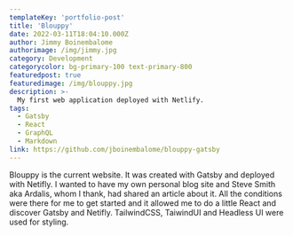 ```yaml
---
templateKey: 'portfolio-post'
title: 'Blouppy'
date: 2022-03-11T18:04:10.000Z
author: Jimmy Boinembalome
authorimage: /img/jimmy.jpg
category: Development
categorycolor: bg-primary-100 text-primary-800
featuredpost: true
featuredimage: /img/blouppy.jpg
description: >-
  My first web application deployed with Netlify.
tags:
  - Gatsby
  - React
  - GraphQL
  - Markdown
link: https://github.com/jboinembalome/blouppy-gatsby
---
```


Blouppy is the current website. It was created with Gatsby and deployed with Netifly. I wanted to have my own personal blog site and Steve Smith aka Ardalis, whom I thank, had shared an article about it. All the conditions were there for me to get started and it allowed me to do a little React and discover Gatsby and Netifly. TailwindCSS, TaiwindUI and Headless UI were used for styling.